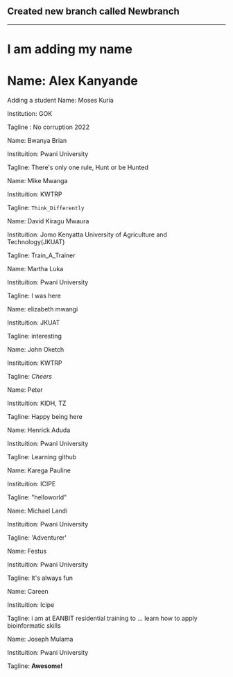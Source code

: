 
## Created new branch called Newbranch
***






# I am adding my name
Name: Alex Kanyande
=======
Adding a student
Name: Moses Kuria


Institution: GOK

Tagline : No corruption 2022


Name: Bwanya Brian

Instituition: Pwani University 

Tagline: There's only one rule, Hunt or be Hunted


Name: Mike Mwanga

Instituition: KWTRP

Tagline: `Think_Differently`


Name: David Kiragu Mwaura

Instituition: Jomo Kenyatta University of Agriculture and Technology(JKUAT)

Tagline: Train_A_Trainer


Name: Martha Luka

Instituition: Pwani University

Tagline: I was here


Name: elizabeth mwangi

Instituition: JKUAT

Tagline: interesting


Name: John Oketch 

Instituition: KWTRP

Tagline: *Cheers*


Name: Peter

Instituition: KIDH, TZ

Tagline: Happy being here


Name: Henrick Aduda

Instituition: Pwani University

Tagline: Learning github


Name: Karega Pauline

Instituition: ICIPE

Tagline: "helloworld"


Name: Michael Landi 

Instituition: Pwani University 

Tagline: 'Adventurer'


Name: Festus 

Instituition: Pwani University

Tagline: It's always fun


Name: Careen 

Instituition: Icipe 

Tagline: i am at EANBIT residential training  to ... learn  how to apply bioinformatic skills 


Name: Joseph Mulama 

Instituition: Pwani University 

Tagline: **Awesome!**

